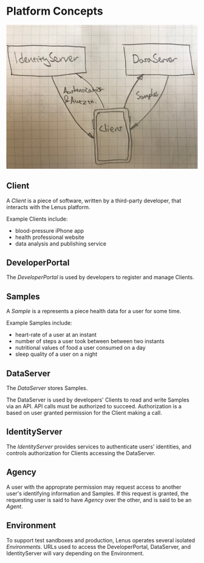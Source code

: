 # Platform Concepts

![](concepts.jpg?raw=true)

## Client

A _Client_ is a piece of software, written by a third-party developer, that interacts with the Lenus platform.

Example Clients include:

- blood-pressure iPhone app
- health professional website
- data analysis and publishing service

## DeveloperPortal

The _DeveloperPortal_ is used by developers to register and manage Clients.

## Samples

A _Sample_ is a represents a piece health data for a user for some time.

Example Samples include:

- heart-rate of a user at an instant
- number of steps a user took between between two instants
- nutritional values of food a user consumed on a day
- sleep quality of a user on a night

## DataServer

The _DataServer_ stores Samples.

The DataServer is used by developers' Clients to read and write Samples via an API. API calls must be authorized to succeed. Authorization is a based on user granted permission for the Client making a call.

## IdentityServer

The _IdentityServer_ provides services to authenticate users' identities, and controls authorization for Clients accessing the DataServer.

## Agency

A user with the approprate permission may request access to another user's identifying information and Samples. If this request is granted, the requesting user is said to have _Agency_ over the other, and is said to be an _Agent_.

## Environment

To support test sandboxes and production, Lenus operates several isolated _Environments_. URLs used to access the DeveloperPortal, DataServer, and IdentityServer will vary depending on the Environment.